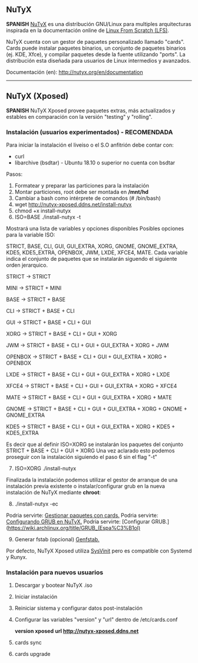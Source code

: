 ## NuTyX

**SPANISH** [NuTyX](http://www.nutyx.org) es una distribución GNU/Linux para multiples arquitecturas inspirada en la documentación online de [Linux From Scratch (LFS)](http://www.linuxfromscratch.org).

NuTyX cuenta con un gestor de paquetes personalizado llamado "cards". Cards puede instalar paquetes binarios, un conjunto de paquetes binarios (ej. KDE, Xfce), y compilar paquetes desde la fuente utilizando "ports". La distribución esta diseñada para usuarios de Linux intermedios y avanzados.

Documentación (en): http://nutyx.org/en/documentation

---

## NuTyX (Xposed)
**SPANISH** NuTyX Xposed provee paquetes extras, más actualizados y estables en comparación con la versión "testing" y "rolling".

### Instalación (usuarios experimentados) - RECOMENDADA
Para iniciar la instalación el liveiso o el S.O anfitrión debe contar con:
* curl
* libarchive (bsdtar) - Ubuntu 18.10 o superior no cuenta con bsdtar

Pasos:
1. Formatear y preparar las particiones para la instalación
2. Montar particiones, root debe ser montada en **/mnt/hd**
3. Cambiar a bash como intérprete de comandos (# /bin/bash)
4. wget http://nutyx-xposed.ddns.net/install-nutyx
5. chmod +x install-nutyx
6. ISO=BASE ./install-nutyx -t

Mostrará una lista de variables y opciones disponibles
Posibles opciones para la variable ISO:

STRICT, BASE, CLI, GUI, GUI_EXTRA, XORG, GNOME, GNOME_EXTRA, KDE5, KDE5_EXTRA, OPENBOX, JWM, LXDE, XFCE4, MATE. 
Cada variable indica el conjunto de paquetes que se instalarán siguendo el siguiente orden jerarquico.

STRICT ->	STRICT

MINI -> 	STRICT + MINI

BASE -> 	STRICT + BASE

CLI ->  	STRICT + BASE + CLI

GUI ->  	STRICT + BASE + CLI + GUI

XORG ->  	STRICT + BASE + CLI + GUI + XORG

JWM ->  	STRICT + BASE + CLI + GUI + GUI_EXTRA + XORG + JWM

OPENBOX -> 	STRICT + BASE + CLI + GUI + GUI_EXTRA + XORG + OPENBOX

LXDE -> 	STRICT + BASE + CLI + GUI + GUI_EXTRA + XORG + LXDE

XFCE4 -> 	STRICT + BASE + CLI + GUI + GUI_EXTRA + XORG + XFCE4

MATE -> 	STRICT + BASE + CLI + GUI + GUI_EXTRA + XORG + MATE

GNOME -> 	STRICT + BASE + CLI + GUI + GUI_EXTRA + XORG + GNOME + GNOME_EXTRA

KDE5 -> 	STRICT + BASE + CLI + GUI + GUI_EXTRA + XORG + KDE5 + KDE5_EXTRA 

Es decir que al definir ISO=XORG se instalarán los paquetes del conjunto STRICT + BASE + CLI + GUI + XORG
Una vez aclarado esto podemos proseguir con la instalación siguiendo el paso 6 sin el flag "-t"

7. ISO=XORG ./install-nutyx

Finalizada la instalación podemos utilizar el gestor de arranque de una instalación previa existente o instalar/configurar grub en la nueva instalación de NuTyX mediante **chroot**:

8. ./install-nutyx -ec

Podria servirte: [Gestionar paquetes con cards.](http://nutyx.org/en/?page=base-commands#5)
Podria servirte: [Configurando GRUB en NuTyX.](http://nutyx.org/en/grub-install)
Podria servirte: [Configurar GRUB.](https://wiki.archlinux.org/title/GRUB_(Espa%C3%B1ol)

9. Generar fstab (opcional) [Genfstab.](https://github.com/glacion/genfstab)

Por defecto, NuTyX Xposed utiliza [SysVinit](http://nutyx.org/en/sysvinit) pero es compatible con Systemd y Runyx.

### Instalación para nuevos usuarios

1. Descargar y bootear NuTyX .iso
2. Iniciar instalación
3. Reiniciar sistema y configurar datos post-instalación
4. Configurar las variables "version" y "url" dentro de /etc/cards.conf

	**version xposed**
	**url http://nutyx-xposed.ddns.net**
5. cards sync
6. cards upgrade